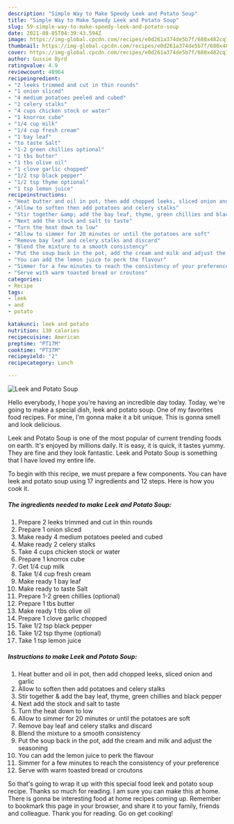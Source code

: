 ```yaml
---
description: "Simple Way to Make Speedy Leek and Potato Soup"
title: "Simple Way to Make Speedy Leek and Potato Soup"
slug: 59-simple-way-to-make-speedy-leek-and-potato-soup
date: 2021-08-05T04:39:43.594Z
image: https://img-global.cpcdn.com/recipes/e0d261a374de5b7f/680x482cq70/leek-and-potato-soup-recipe-main-photo.jpg
thumbnail: https://img-global.cpcdn.com/recipes/e0d261a374de5b7f/680x482cq70/leek-and-potato-soup-recipe-main-photo.jpg
cover: https://img-global.cpcdn.com/recipes/e0d261a374de5b7f/680x482cq70/leek-and-potato-soup-recipe-main-photo.jpg
author: Gussie Byrd
ratingvalue: 4.9
reviewcount: 48964
recipeingredient:
- "2 leeks trimmed and cut in thin rounds"
- "1 onion sliced"
- "4 medium potatoes peeled and cubed"
- "2 celery stalks"
- "4 cups chicken stock or water"
- "1 knorrox cube"
- "1/4 cup milk"
- "1/4 cup fresh cream"
- "1 bay leaf"
- "to taste Salt"
- "1-2 green chillies optional"
- "1 tbs butter"
- "1 tbs olive oil"
- "1 clove garlic chopped"
- "1/2 tsp black pepper"
- "1/2 tsp thyme optional"
- "1 tsp lemon juice"
recipeinstructions:
- "Heat butter and oil in pot, then add chopped leeks, sliced onion and garlic"
- "Allow to soften then add potatoes and celery stalks"
- "Stir together &amp; add the bay leaf, thyme, green chillies and black pepper"
- "Next add the stock and salt to taste"
- "Turn the heat down to low"
- "Allow to simmer for 20 minutes or until the potatoes are soft"
- "Remove bay leaf and celery stalks and discard"
- "Blend the mixture to a smooth consistency"
- "Put the soup back in the pot, add the cream and milk and adjust the seasoning"
- "You can add the lemon juice to perk the flavour"
- "Simmer for a few minutes to reach the consistency of your preference"
- "Serve with warm toasted bread or croutons"
categories:
- Recipe
tags:
- leek
- and
- potato

katakunci: leek and potato 
nutrition: 130 calories
recipecuisine: American
preptime: "PT17M"
cooktime: "PT37M"
recipeyield: "2"
recipecategory: Lunch

---
```



![Leek and Potato Soup](https://img-global.cpcdn.com/recipes/e0d261a374de5b7f/680x482cq70/leek-and-potato-soup-recipe-main-photo.jpg)

Hello everybody, I hope you're having an incredible day today. Today, we're going to make a special dish, leek and potato soup. One of my favorites food recipes. For mine, I'm gonna make it a bit unique. This is gonna smell and look delicious.



Leek and Potato Soup is one of the most popular of current trending foods on earth. It's enjoyed by millions daily. It is easy, it is quick, it tastes yummy. They are fine and they look fantastic. Leek and Potato Soup is something that I have loved my entire life.


To begin with this recipe, we must prepare a few components. You can have leek and potato soup using 17 ingredients and 12 steps. Here is how you cook it.

<!--inarticleads1-->

##### The ingredients needed to make Leek and Potato Soup:

1. Prepare 2 leeks trimmed and cut in thin rounds
1. Prepare 1 onion sliced
1. Make ready 4 medium potatoes peeled and cubed
1. Make ready 2 celery stalks
1. Take 4 cups chicken stock or water
1. Prepare 1 knorrox cube
1. Get 1/4 cup milk
1. Take 1/4 cup fresh cream
1. Make ready 1 bay leaf
1. Make ready to taste Salt
1. Prepare 1-2 green chillies (optional)
1. Prepare 1 tbs butter
1. Make ready 1 tbs olive oil
1. Prepare 1 clove garlic chopped
1. Take 1/2 tsp black pepper
1. Take 1/2 tsp thyme (optional)
1. Take 1 tsp lemon juice




<!--inarticleads2-->

##### Instructions to make Leek and Potato Soup:

1. Heat butter and oil in pot, then add chopped leeks, sliced onion and garlic
1. Allow to soften then add potatoes and celery stalks
1. Stir together &amp; add the bay leaf, thyme, green chillies and black pepper
1. Next add the stock and salt to taste
1. Turn the heat down to low
1. Allow to simmer for 20 minutes or until the potatoes are soft
1. Remove bay leaf and celery stalks and discard
1. Blend the mixture to a smooth consistency
1. Put the soup back in the pot, add the cream and milk and adjust the seasoning
1. You can add the lemon juice to perk the flavour
1. Simmer for a few minutes to reach the consistency of your preference
1. Serve with warm toasted bread or croutons




So that's going to wrap it up with this special food leek and potato soup recipe. Thanks so much for reading. I am sure you can make this at home. There is gonna be interesting food at home recipes coming up. Remember to bookmark this page in your browser, and share it to your family, friends and colleague. Thank you for reading. Go on get cooking!
